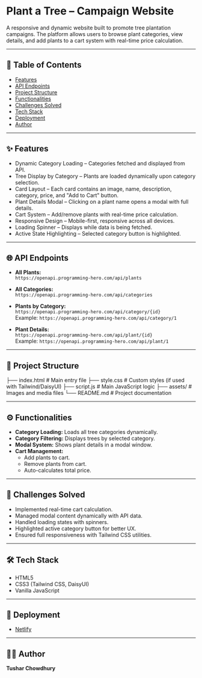 # Plant a Tree – Campaign Website  

A responsive and dynamic website built to promote tree plantation campaigns. The platform allows users to browse plant categories, view details, and add plants to a cart system with real-time price calculation.  

---

## 📑 Table of Contents  
- [Features](#features)  
- [API Endpoints](#api-endpoints)  
- [Project Structure](#project-structure)  
- [Functionalities](#functionalities)  
- [Challenges Solved](#challenges-solved)  
- [Tech Stack](#tech-stack)  
- [Deployment](#deployment)  
- [Author](#author)  

---

## ✨ Features  
- Dynamic Category Loading – Categories fetched and displayed from API.  
- Tree Display by Category – Plants are loaded dynamically upon category selection.  
- Card Layout – Each card contains an image, name, description, category, price, and "Add to Cart" button.  
- Plant Details Modal – Clicking on a plant name opens a modal with full details.  
- Cart System – Add/remove plants with real-time price calculation.  
- Responsive Design – Mobile-first, responsive across all devices.  
- Loading Spinner – Displays while data is being fetched.  
- Active State Highlighting – Selected category button is highlighted.  

---

## 🌐 API Endpoints  
- **All Plants:**  
  `https://openapi.programming-hero.com/api/plants`  

- **All Categories:**  
  `https://openapi.programming-hero.com/api/categories`  

- **Plants by Category:**  
  `https://openapi.programming-hero.com/api/category/{id}`  
  Example: `https://openapi.programming-hero.com/api/category/1`  

- **Plant Details:**  
  `https://openapi.programming-hero.com/api/plant/{id}`  
  Example: `https://openapi.programming-hero.com/api/plant/1`  

---

## 📂 Project Structure  
├── index.html # Main entry file
├── style.css # Custom styles (if used with Tailwind/DaisyUI)
├── script.js # Main JavaScript logic
├── assets/ # Images and media files
└── README.md # Project documentation

---

## ⚙️ Functionalities  
- **Category Loading:** Loads all tree categories dynamically.  
- **Category Filtering:** Displays trees by selected category.  
- **Modal System:** Shows plant details in a modal window.  
- **Cart Management:**  
  - Add plants to cart.  
  - Remove plants from cart.  
  - Auto-calculates total price.  

---

## 🧪 Challenges Solved  
- Implemented real-time cart calculation.  
- Managed modal content dynamically with API data.  
- Handled loading states with spinners.  
- Highlighted active category button for better UX.  
- Ensured full responsiveness with Tailwind CSS utilities.  

---

## 🛠️ Tech Stack  
- HTML5  
- CSS3 (Tailwind CSS, DaisyUI)  
- Vanilla JavaScript  

---

## 🚀 Deployment  
- [Netlify](https://benevolent-scone-c8cea6.netlify.app/)  


---

## 👨‍💻 Author  
**Tushar Chowdhury**  

